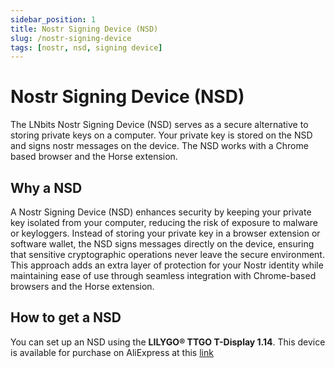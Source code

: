 ```yaml
---
sidebar_position: 1
title: Nostr Signing Device (NSD)
slug: /nostr-signing-device
tags: [nostr, nsd, signing device]
---
```


# Nostr Signing Device (NSD)

The LNbits Nostr Signing Device (NSD) serves as a secure alternative to storing private keys on a computer. Your private key is stored on the NSD and signs nostr messages on the device. The NSD works with a Chrome based browser and the Horse extension.


## Why a NSD

A Nostr Signing Device (NSD) enhances security by keeping your private key isolated from your computer, reducing the risk of exposure to malware or keyloggers. Instead of storing your private key in a browser extension or software wallet, the NSD signs messages directly on the device, ensuring that sensitive cryptographic operations never leave the secure environment. This approach adds an extra layer of protection for your Nostr identity while maintaining ease of use through seamless integration with Chrome-based browsers and the Horse extension.

## How to get a NSD

You can set up an NSD using the **LILYGO® TTGO T-Display 1.14**. This device is available for purchase on AliExpress at this [link](https://www.aliexpress.com/item/33048962331.html?spm=a2g0o.order_list.order_list_main.5.3d471802y3Drvt)